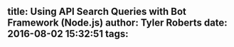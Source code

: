 title: Using API Search Queries with Bot Framework (Node.js)
author: Tyler Roberts
date: 2016-08-02 15:32:51
tags:
---
